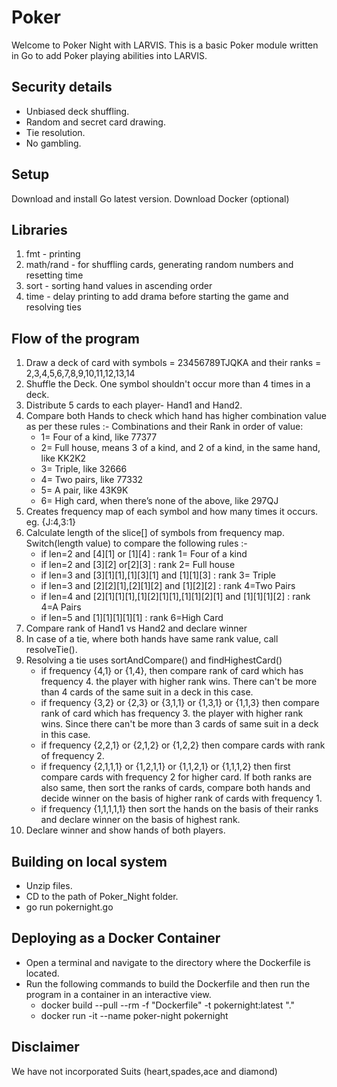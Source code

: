 # Poker
Welcome to Poker Night with LARVIS.
This is a basic Poker module written in Go to add Poker playing abilities into LARVIS.

## Security details
- Unbiased deck shuffling.
- Random and secret card drawing.
- Tie resolution.
- No gambling.

## Setup
Download and install Go latest version.
Download Docker (optional)

## Libraries
1. fmt - printing
2. math/rand - for shuffling cards, generating random numbers and resetting time
3. sort - sorting hand values in ascending order
4. time - delay printing to add drama before starting the game and resolving ties

## Flow of the program
1. Draw a deck of card with symbols = 23456789TJQKA and their ranks = 2,3,4,5,6,7,8,9,10,11,12,13,14
2. Shuffle the Deck. One symbol shouldn't occur more than 4 times in a deck.
3. Distribute 5 cards to each player- Hand1 and Hand2.
4. Compare both Hands to check which hand has higher combination value as per these rules :-
    Combinations and their Rank in order of value:
    - 1= Four of a kind, like 77377
    - 2= Full house, means 3 of a kind, and 2 of a kind, in the same hand, like KK2K2
    - 3= Triple, like 32666
    - 4= Two pairs, like 77332
    - 5= A pair, like 43K9K
    - 6= High card, when there’s none of the above, like 297QJ
5. Creates frequency map of each symbol and how many times it occurs. eg. {J:4,3:1}
6. Calculate length of the slice[] of symbols from frequency map. Switch(length value) to compare the following rules :-
    - if len=2 and [4][1] or [1][4] : rank 1= Four of a kind
    - if len=2 and [3][2] or[2][3]  : rank 2= Full house
    - if len=3 and [3][1][1],[1][3][1] and [1][1][3] : rank 3= Triple
    - if len=3 and [2][2][1],[2][1][2] and [1][2][2] : rank 4=Two Pairs
    - if len=4 and [2][1][1][1],[1][2][1][1],[1][1][2][1] and [1][1][1][2] : rank 4=A Pairs
    - if len=5 and [1][1][1][1][1]  : rank 6=High Card
7. Compare rank of Hand1 vs Hand2 and declare winner
8. In case of a tie, where both hands have same rank value, call resolveTie(). 
9. Resolving a tie uses sortAndCompare() and findHighestCard()
    - if frequency {4,1} or {1,4}, then compare rank of card which has frequency 4. the player with higher rank wins. There can't be more than 4 cards of the same suit in a deck in this case.
    - if frequency {3,2} or {2,3} or {3,1,1} or {1,3,1} or {1,1,3} then compare rank of card which has frequency 3. the player with higher rank wins. Since there can't be more than 3 cards of same suit in a deck in this case.
    - if frequency {2,2,1} or {2,1,2} or {1,2,2} then compare cards with rank of frequency 2.
    - if frequency {2,1,1,1} or {1,2,1,1} or {1,1,2,1} or {1,1,1,2} then first compare cards with frequency 2 for higher card. If both ranks are also same, then sort the ranks of cards, compare both hands and decide winner on the basis of higher rank of cards with frequency 1.
    - if frequency {1,1,1,1,1} then sort the hands on the basis of their ranks and declare winner on the basis of highest rank.
10. Declare winner and show hands of both players.

## Building on local system

- Unzip files.
- CD to the path of Poker_Night folder.
- go run pokernight.go

## Deploying as a Docker Container
- Open a terminal and navigate to the directory where the Dockerfile is located.
- Run the following commands to build the Dockerfile and then run the program in a container in an interactive view.
    - docker build --pull --rm -f "Dockerfile" -t pokernight:latest "." 
    - docker run -it --name poker-night pokernight

## Disclaimer
We have not incorporated Suits (heart,spades,ace and diamond)
